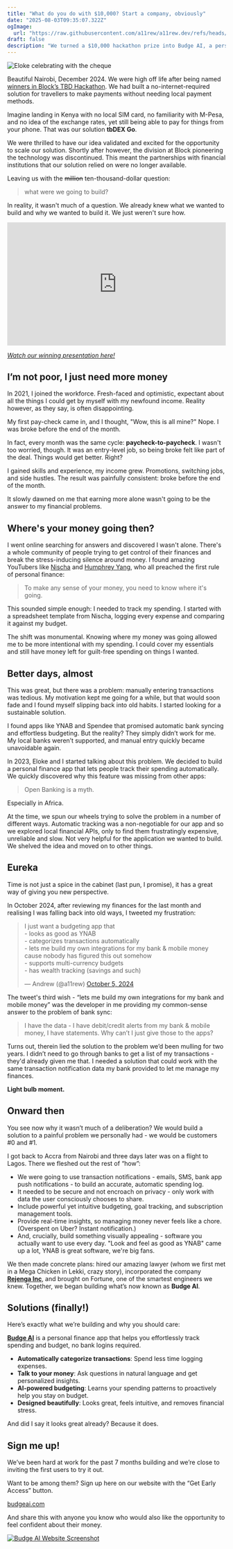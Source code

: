```yaml
---
title: "What do you do with $10,000? Start a company, obviously"
date: "2025-08-03T09:35:07.322Z"
ogImage:
  url: "https://raw.githubusercontent.com/a11rew/a11rew.dev/refs/heads/main/public/assets/photos/the-10k-question.jpeg"
draft: false
description: "We turned a $10,000 hackathon prize into Budge AI, a personal finance app that tracks your spending, no bank logins needed. Here’s how."
---
```


![Eloke celebrating with the cheque](https://i.imgur.com/CseeOJk.gif)

Beautiful Nairobi, December 2024. We were high off life after being named [winners in Block’s TBD Hackathon](https://themandatelive.com/block-announces-winner-in-tbd-hackathon-at-africa-bitcoin-conference-highlighting-innovation-in-payments-across-africa/). We had built a no-internet-required solution for travellers to make payments without needing local payment methods.

Imagine landing in Kenya with no local SIM card, no familiarity with M-Pesa, and no idea of the exchange rates, yet still being able to pay for things from your phone. That was our solution **tbDEX Go**.

We were thrilled to have our idea validated and excited for the opportunity to scale our solution. Shortly after however, the division at Block pioneering the technology was discontinued. This meant the partnerships with financial institutions that our solution relied on were no longer available.

Leaving us with the <s>million</s> ten-thousand-dollar question:

> what were we going to build?

In reality, it wasn't much of a question. We already knew what we wanted to build and why we wanted to build it. We just weren't sure how.

<div style="position: relative; padding-bottom: 56.25%; height: 0; overflow: hidden; max-width: 100%;">
  <iframe 
    src="https://www.youtube.com/embed/_27aMFYj_Xo?start=1890" 
    title="YouTube video player" 
    frameborder="0" 
    allow="accelerometer; autoplay; clipboard-write; encrypted-media; gyroscope; picture-in-picture; web-share" 
    referrerpolicy="strict-origin-when-cross-origin" 
    allowfullscreen
    style="position: absolute; top: 0; left: 0; width: 100%; height: 100%;">
  </iframe>
</div>

_[Watch our winning presentation here!](https://www.youtube.com/watch?v=_27aMFYj_Xo&t=1890s)_

## I’m not poor, I just need more money

In 2021, I joined the workforce. Fresh-faced and optimistic, expectant about all the things I could get by myself with my newfound income. Reality however, as they say, is often disappointing.

My first pay-check came in, and I thought, "Wow, this is all mine?" Nope. I was broke before the end of the month.

In fact, every month was the same cycle: **paycheck-to-paycheck**. I wasn't too worried, though. It was an entry-level job, so being broke felt like part of the deal. Things would get better. Right?

I gained skills and experience, my income grew. Promotions, switching jobs, and side hustles. The result was painfully consistent: broke before the end of the month.

It slowly dawned on me that earning more alone wasn't going to be the answer to my financial problems.

## Where's your money going then?

I went online searching for answers and discovered I wasn't alone. There's a whole community of people trying to get control of their finances and break the stress-inducing silence around money. I found amazing YouTubers like [Nischa](https://www.youtube.com/@nischa) and [Humphrey Yang](https://www.youtube.com/@humphrey), who all preached the first rule of personal finance:

> To make any sense of your money, you need to know where it's going.

This sounded simple enough: I needed to track my spending. I started with a spreadsheet template from Nischa, logging every expense and comparing it against my budget.

The shift was monumental. Knowing where my money was going allowed me to be more intentional with my spending. I could cover my essentials and still have money left for guilt-free spending on things I wanted.

## Better days, almost

This was great, but there was a problem: manually entering transactions was tedious. My motivation kept me going for a while, but that would soon fade and I found myself slipping back into old habits. I started looking for a sustainable solution.

I found apps like YNAB and Spendee that promised automatic bank syncing and effortless budgeting. But the reality? They simply didn’t work for me. My local banks weren’t supported, and manual entry quickly became unavoidable again.

In 2023, Eloke and I started talking about this problem. We decided to build a personal finance app that lets people track their spending automatically. We quickly discovered why this feature was missing from other apps:

> Open Banking is a myth.

Especially in Africa.

At the time, we spun our wheels trying to solve the problem in a number of different ways. Automatic tracking was a non-negotiable for our app and so we explored local financial APIs, only to find them frustratingly expensive, unreliable and slow. Not very helpful for the application we wanted to build. We shelved the idea and moved on to other things.

## Eureka

Time is not just a spice in the cabinet (last pun, I promise), it has a great way of giving you new perspective.

In October 2024, after reviewing my finances for the last month and realising I was falling back into old ways, I tweeted my frustration:

<blockquote class="twitter-tweet"><p lang="en" dir="ltr">I just want a budgeting app that <br>- looks as good as YNAB<br>- categorizes transactions automatically<br>- lets me build my own integrations for my bank &amp; mobile money cause nobody has figured this out somehow<br>- supports multi-currency budgets<br>- has wealth tracking (savings and such)</p>&mdash; Andrew (@a11rew) <a href="https://twitter.com/a11rew/status/1842574338970804253?ref_src=twsrc%5Etfw">October 5, 2024</a></blockquote> <script async src="https://platform.twitter.com/widgets.js" charset="utf-8"></script>

The tweet's third wish - “lets me build my own integrations for my bank and mobile money” was the developer in me providing my common-sense answer to the problem of bank sync:

> I have the data - I have debit/credit alerts from my bank & mobile money, I have statements. Why can’t I just give those to the apps?

Turns out, therein lied the solution to the problem we’d been mulling for two years. I didn’t need to go through banks to get a list of my transactions - they'd already given me that. I needed a solution that could work with the same transaction notification data my bank provided to let me manage my finances.

**Light bulb moment.**

## Onward then

You see now why it wasn’t much of a deliberation? We would build a solution to a painful problem we personally had - we would be customers #0 and #1.

I got back to Accra from Nairobi and three days later was on a flight to Lagos. There we fleshed out the rest of “how”:

- We were going to use transaction notifications - emails, SMS, bank app push notifications - to build an accurate, automatic spending log.
- It needed to be secure and not encroach on privacy - only work with data the user consciously chooses to share.
- Include powerful yet intuitive budgeting, goal tracking, and subscription management tools.
- Provide real-time insights, so managing money never feels like a chore. (Overspent on Uber? Instant notification.)
- And, crucially, build something visually appealing - software you actually want to use every day. "Look and feel as good as YNAB" came up a lot, YNAB is great software, we're big fans.

We then made concrete plans: hired our amazing lawyer (whom we first met in a Mega Chicken in Lekki, crazy story), incorporated the company [**Rejenga Inc**](https://rejenga.com/), and brought on Fortune, one of the smartest engineers we knew. Together, we began building what’s now known as **Budge AI**.

## Solutions (finally!)

Here’s exactly what we’re building and why you should care:

[**Budge AI**](https://budgeai.com) is a personal finance app that helps you effortlessly track spending and budget, no bank logins required.

- **Automatically categorize transactions**: Spend less time logging expenses.
- **Talk to your money**: Ask questions in natural language and get personalized insights.
- **AI-powered budgeting**: Learns your spending patterns to proactively help you stay on budget.
- **Designed beautifully**: Looks great, feels intuitive, and removes financial stress.

And did I say it looks great already? Because it does.

## Sign me up!

We’ve been hard at work for the past 7 months building and we’re close to inviting the first users to try it out.

Want to be among them? Sign up here on our website with the “Get Early Access” button.

[budgeai.com](https://budgeai.com)

And share this with anyone you know who would also like the opportunity to feel confident about their money.

<a href="https://budgeai.com" target="_blank">![Budge AI Website Screenshot](https://budgeai.com/og-image.png)</a>
